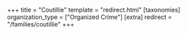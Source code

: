 +++
title = "Coutillie"
template = "redirect.html"
[taxonomies]
organization_type = ["Organized Crime"]
[extra]
redirect = "/families/coutillie"
+++